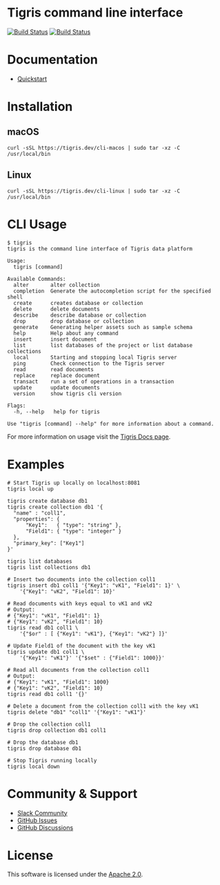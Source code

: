 # Tigris command line interface

[![Build Status](https://github.com/tigrisdata/tigrisdb/workflows/go-lint/badge.svg)]()
[![Build Status](https://github.com/tigrisdata/tigrisdb/workflows/go-test/badge.svg)]()

# Documentation
* [Quickstart](https://docs.tigrisdata.com/quickstart/with-cli)

# Installation

## macOS

```shell
curl -sSL https://tigris.dev/cli-macos | sudo tar -xz -C /usr/local/bin
```

## Linux

```shell
curl -sSL https://tigris.dev/cli-linux | sudo tar -xz -C /usr/local/bin
```

# CLI Usage

```shell
$ tigris
tigris is the command line interface of Tigris data platform

Usage:
  tigris [command]

Available Commands:
  alter       alter collection
  completion  Generate the autocompletion script for the specified shell
  create      creates database or collection
  delete      delete documents
  describe    describe database or collection
  drop        drop database or collection
  generate    Generating helper assets such as sample schema
  help        Help about any command
  insert      insert document
  list        list databases of the project or list database collections
  local       Starting and stopping local Tigris server
  ping        Check connection to the Tigris server
  read        read documents
  replace     replace document
  transact    run a set of operations in a transaction
  update      update documents
  version     show tigris cli version

Flags:
  -h, --help   help for tigris

Use "tigris [command] --help" for more information about a command.
```

For more information on usage visit the
[Tigris Docs page](https://docs.tigrisdata.com/quickstart/with-cli).

# Examples

```shell
# Start Tigris up locally on localhost:8081
tigris local up

tigris create database db1
tigris create collection db1 '{
  "name" : "coll1",
  "properties": {
      "Key1":   { "type": "string" },
      "Field1": { "type": "integer" }
  },
  "primary_key": ["Key1"]
}'

tigris list databases
tigris list collections db1

# Insert two documents into the collection coll1
tigris insert db1 coll1 '{"Key1": "vK1", "Field1": 1}' \
	'{"Key1": "vK2", "Field1": 10}'

# Read documents with keys equal to vK1 and vK2
# Output:
# {"Key1": "vK1", "Field1": 1}
# {"Key1": "vK2", "Field1": 10}
tigris read db1 coll1 \
	'{"$or" : [ {"Key1": "vK1"}, {"Key1": "vK2"} ]}'

# Update Field1 of the document with the key vK1
tigris update db1 coll1 \
	'{"Key1": "vK1"}' '{"$set" : {"Field1": 1000}}'

# Read all documents from the collection coll1
# Output:
# {"Key1": "vK1", "Field1": 1000}
# {"Key1": "vK2", "Field1": 10}
tigris read db1 coll1 '{}'

# Delete a document from the collection coll1 with the key vK1
tigris delete "db1" "coll1" '{"Key1": "vK1"}'

# Drop the collection coll1
tigris drop collection db1 coll1

# Drop the database db1
tigris drop database db1

# Stop Tigris running locally
tigris local down
```

# Community & Support

* [Slack Community](https://join.slack.com/t/tigrisdatacommunity/shared_invite/zt-16fn5ogio-OjxJlgttJIV0ZDywcBItJQ)
* [GitHub Issues](https://github.com/tigrisdata/tigris-cli/issues)
* [GitHub Discussions](https://github.com/tigrisdata/tigris/discussions)

# License
This software is licensed under the [Apache 2.0](LICENSE).
